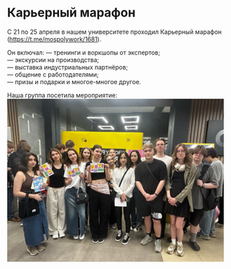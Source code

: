 # Карьерный марафон 

С 21 по 25 апреля в нашем университете проходил Карьерный марафон (https://t.me/mospolywork/1681). 

Он включал:
— тренинги и воркшопы от экспертов;  
— экскурсии на производства;  
— выставка индустриальных партнёров;  
— общение с работодателями;  
— призы и подарки и многое-многое другое.

Наша группа посетила мероприятие:
![Иллюстрация к проекту](https://github.com/irottogoe/Simple-shell-on-Go/blob/main/reports/photo.jpg)
